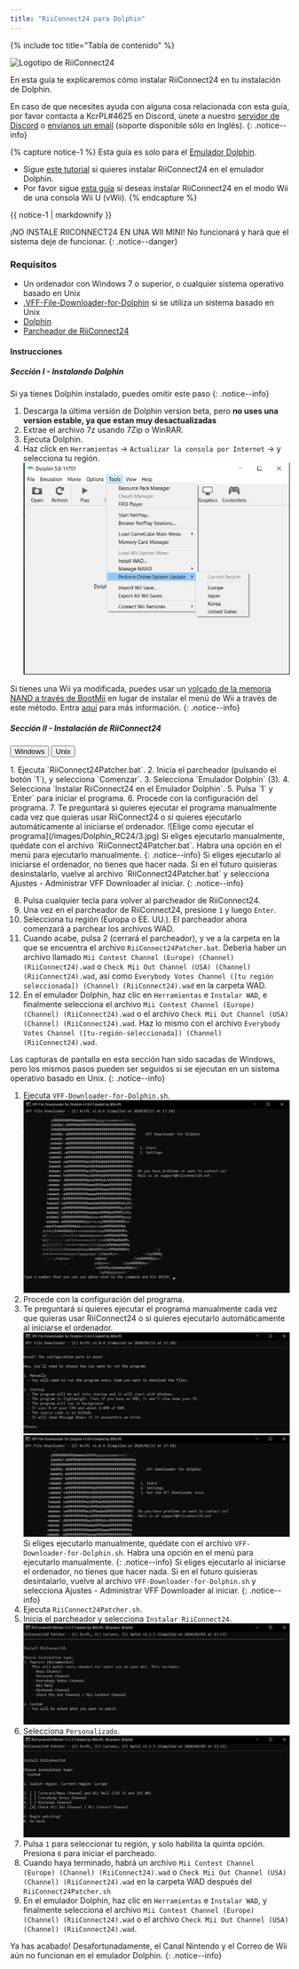 ```yaml
---
title: "RiiConnect24 para Dolphin"
---
```


{% include toc title="Tabla de contenido" %}

![Logotipo de RiiConnect24](/images/WiiRC24Logo.jpg)

En esta guía te explicaremos cómo instalar RiiConnect24 en tu instalación de Dolphin.

En caso de que necesites ayuda con alguna cosa relacionada con esta guía, por favor contacta a KcrPL#4625 en Discord, únete a nuestro [servidor de Discord](https://discord.gg/rc24) o [envíanos un email](mailto:support@riiconnect24.net) (soporte disponible sólo en Inglés).
{: .notice--info}

{% capture notice-1 %}
Esta guía es solo para el [Emulador Dolphin](https://dolphin-emu.org).

- Sigue [este tutorial](riiconnect24-wii) si quieres instalar RiiConnect24 en el emulador Dolphin.
- Por favor sigue [esta guía](riiconnect24-vwii) si deseas instalar RiiConnect24 en el modo Wii de una consola Wii U (vWii).
{% endcapture %}

<div class="notice--warning">{{ notice-1 | markdownify }}</div>

¡NO INSTALE RIICONNECT24 EN UNA WII MINI! No funcionará y hará que el sistema deje de funcionar.
{: .notice--danger}

### Requisitos

* Un ordenador con Windows 7 o superior, o cualquier sistema operativo basado en Unix
* [.VFF-File-Downloader-for-Dolphin](https://github.com/RiiConnect24/.VFF-File-Downloader-for-Dolphin/releases) si se utiliza un sistema basado en Unix
* [Dolphin](https://dolphin-emu.org/download/)
* [Parcheador de RiiConnect24](https://github.com/RiiConnect24/RiiConnect24-Patcher/releases)

#### Instrucciones

##### Sección I - Instalando Dolphin

Si ya tienes Dolphin instalado, puedes omitir este paso
{: .notice--info}

1. Descarga la última versión de Dolphin version beta, pero **no uses una version estable, ya que estan muy desactualizadas**
2. Extrae el archivo 7z usando 7Zip o WinRAR.
3. Ejecuta Dolphin.
4. Haz click en `Herramientas` -> `Actualizar la consola por Internet` -> y selecciona tu región. ![Actualizar la consola por Internet](/images/Dolphin_RC24/1.jpg)

Si tienes una Wii ya modificada, puedes usar un [volcado de la memoria NAND a través de BootMii](bootmii) en lugar de instalar el menú de Wii a través de este método. Entra [aquí](https://wiki.dolphin-emu.org/index.php?title=NAND_Usage_Guide) para más información.
{: .notice--info}

##### Sección II - Instalación de RiiConnect24

<button class="tablinks btn btn--large btn--primary" id="defaultOpen" onclick="openTab(event, 'windows')">Windows</button>
<button class="tablinks btn btn--large btn--info" onclick="openTab(event, 'unix')">Unix</button>

<div id="windows" class="blanktabcontent" markdown="1">
1. Ejecuta `RiiConnect24Patcher.bat`.
2. Inicia el parcheador (pulsando el botón `1`), y selecciona `Comenzar`.
3. Selecciona `Emulador Dolphin` (3).
4. Selecciona `Instalar RiiConnect24 en el Emulador Dolphin`.
5. Pulsa `1` y `Enter` para iniciar el programa.
6. Procede con la configuración del programa.
7. Te preguntará si quieres ejecutar el programa manualmente cada vez que quieras usar RiiConnect24 o si quieres ejecutarlo automáticamente al iniciarse el ordenador. ![Elige como ejecutar el programa](/images/Dolphin_RC24/3.jpg)
Si eliges ejecutarlo manualmente, quédate con el archivo `RiiConnect24Patcher.bat`. Habra una opción en el menú para ejecutarlo manualmente.
{: .notice--info}
Si eliges ejecutarlo al iniciarse el ordenador, no tienes que hacer nada. Si en el futuro quisieras desinstalarlo, vuelve al archivo `RiiConnect24Patcher.bat` y selecciona Ajustes - Administrar VFF Downloader al iniciar.
{: .notice--info}

8. Pulsa cualquier tecla para volver al parcheador de RiiConnect24.
9. Una vez en el parcheador de RiiConnect24, presione `1` y luego `Enter`.
10. Selecciona tu región (Europa o EE. UU.). El parcheador ahora comenzará a parchear los archivos WAD.
11. Cuando acabe, pulsa 2 (cerrará el parcheador), y ve a la carpeta en la que se encuentra el archivo `RiiConnect24Patcher.bat`. Deberia haber un archivo llamado `Mii Contest Channel (Europe) (Channel) (RiiConnect24).wad` o `Check Mii Out Channel (USA) (Channel) (RiiConnect24).wad`, así como `Everybody Votes Channel ([tu región seleccionada]) (Channel) (RiiConnect24).wad` en la carpeta WAD.
12. En el emulador Dolphin, haz clic en `Herramientas` e `Instalar WAD`, e finalmente selecciona el archivo `Mii Contest Channel (Europe) (Channel) (RiiConnect24).wad` o el archivo `Check Mii Out Channel (USA) (Channel) (RiiConnect24).wad`. Haz lo mismo con el archivo `Everybody Votes Channel ([tu-región-seleccionada]) (Channel) (RiiConnect24).wad`.
</div>

<div id="unix" class="blanktabcontent" markdown="1">
Las capturas de pantalla en esta sección han sido sacadas de Windows, pero los mismos pasos pueden ser seguidos si se ejecutan en un sistema operativo basado en Unix.
{: .notice--info}

1. Ejecuta `VFF-Downloader-for-Dolphin.sh`. ![Menú principal](/images/Dolphin_RC24/2.jpg)
3. Procede con la configuración del programa.
4. Te preguntará si quieres ejecutar el programa manualmente cada vez que quieras usar RiiConnect24 o si quieres ejecutarlo automáticamente al iniciarse el ordenador. ![Elige como ejecutar el programa](/images/Dolphin_RC24/3.jpg)
![Ejecutar una vez](/images/Dolphin_RC24/4.jpg)
Si eliges ejecutarlo manualmente, quédate con el archivo `VFF-Downloader-for-Dolphin.sh`. Habra una opción en el menú para ejecutarlo manualmente.
{: .notice--info}
Si eliges ejecutarlo al iniciarse el ordenador, no tienes que hacer nada. Si en el futuro quisieras desintalarlo, vuelve al archivo `VFF-Downloader-for-Dolphin.sh` y selecciona Ajustes - Administrar VFF Downloader al iniciar.
{: .notice--info}
5. Ejecuta `RiiConnect24Patcher.sh`.
6. Inicia el parcheador y selecciona `Instalar RiiConnect24`. ![Seleccionar Personalizado](/images/Dolphin_RC24/5.jpg)
7. Selecciona `Personalizado`. ![Seleccionar Canal Miirame](/images/Dolphin_RC24/6.jpg)
8. Pulsa `1` para seleccionar tu región, y solo habilita la quinta opción. Presiona `6` para iniciar el parcheado.
9. Cuando haya terminado, habrá un archivo `Mii Contest Channel (Europe) (Channel) (RiiConnect24).wad` o `Check Mii Out Channel (USA) (Channel) (RiiConnect24).wad` en la carpeta WAD después del `RiiConnect24Patcher.sh`
10. En el emulador Dolphin, haz clic en `Herramientas` e `Instalar WAD`, y finalmente selecciona el archivo `Mii Contest Channel (Europe) (Channel) (RiiConnect24).wad` o el archivo `Check Mii Out Channel (USA) (Channel) (RiiConnect24).wad`.
</div>

Ya has acabado! Desafortunadamente, el Canal Nintendo y el Correo de Wii aún no funcionan en el emulador Dolphin.
{: .notice--info}

<script>
    let tabcontent = document.getElementsByClassName("blanktabcontent");
    let tablinks = document.getElementsByClassName("tablinks");

    function openTab(evt, tabName) {
        let element;

        for (element of tabcontent) {
            element.style.display = "none";
        }

        for (element of tablinks) {
            element.className = element.className.replace("btn--primary", "btn--info");
            if (!element.className.includes('btn--info'))
                element.className += " btn--info";
        }

        document.getElementById(tabName).style.display = "block";
        evt.currentTarget.className = evt.currentTarget.className.replace("btn--info", "btn--primary");
    }

    // Get the element with id="defaultOpen" and click on it
    document.getElementById("defaultOpen").click();
</script>
